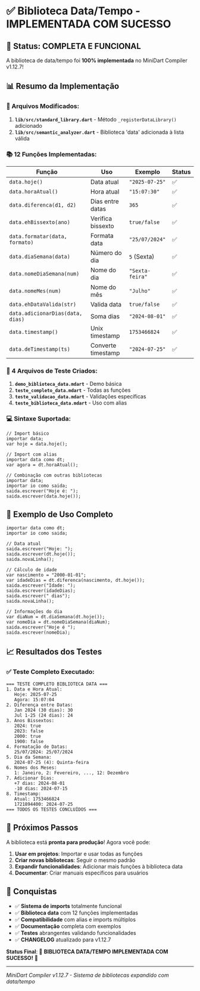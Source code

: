 # ✅ Biblioteca Data/Tempo - IMPLEMENTADA COM SUCESSO

## 🎉 Status: COMPLETA E FUNCIONAL

A biblioteca de data/tempo foi **100% implementada** no MiniDart Compiler v1.12.7!

## 📊 Resumo da Implementação

### 🔧 Arquivos Modificados:
1. **`lib/src/standard_library.dart`** - Método `_registerDataLibrary()` adicionado
2. **`lib/src/semantic_analyzer.dart`** - Biblioteca 'data' adicionada à lista válida

### 📚 12 Funções Implementadas:

| Função | Uso | Exemplo | Status |
|--------|-----|---------|--------|
| `data.hoje()` | Data atual | `"2025-07-25"` | ✅ |
| `data.horaAtual()` | Hora atual | `"15:07:30"` | ✅ |
| `data.diferenca(d1, d2)` | Dias entre datas | `365` | ✅ |
| `data.ehBissexto(ano)` | Verifica bissexto | `true/false` | ✅ |
| `data.formatar(data, formato)` | Formata data | `"25/07/2024"` | ✅ |
| `data.diaSemana(data)` | Número do dia | `5` (Sexta) | ✅ |
| `data.nomeDiaSemana(num)` | Nome do dia | `"Sexta-feira"` | ✅ |
| `data.nomeMes(num)` | Nome do mês | `"Julho"` | ✅ |
| `data.ehDataValida(str)` | Valida data | `true/false` | ✅ |
| `data.adicionarDias(data, dias)` | Soma dias | `"2024-08-01"` | ✅ |
| `data.timestamp()` | Unix timestamp | `1753466824` | ✅ |
| `data.deTimestamp(ts)` | Converte timestamp | `"2024-07-25"` | ✅ |

### 🧪 4 Arquivos de Teste Criados:

1. **`demo_biblioteca_data.mdart`** - Demo básica
2. **`teste_completo_data.mdart`** - Todas as funções
3. **`teste_validacao_data.mdart`** - Validações específicas
4. **`teste_biblioteca_data.mdart`** - Uso com alias

### 💻 Sintaxe Suportada:

```minidart
// Import básico
importar data;
var hoje = data.hoje();

// Import com alias
importar data como dt;
var agora = dt.horaAtual();

// Combinação com outras bibliotecas
importar data;
importar io como saida;
saida.escrever("Hoje é: ");
saida.escrever(data.hoje());
```

## 🚀 Exemplo de Uso Completo

```minidart
importar data como dt;
importar io como saida;

// Data atual
saida.escrever("Hoje: ");
saida.escrever(dt.hoje());
saida.novaLinha();

// Cálculo de idade
var nascimento = "2000-01-01";
var idadeDias = dt.diferenca(nascimento, dt.hoje());
saida.escrever("Idade: ");
saida.escrever(idadeDias);
saida.escrever(" dias");
saida.novaLinha();

// Informações do dia
var diaNum = dt.diaSemana(dt.hoje());
var nomeDia = dt.nomeDiaSemana(diaNum);
saida.escrever("Hoje é ");
saida.escrever(nomeDia);
```

## 📈 Resultados dos Testes

### ✅ Teste Completo Executado:
```
=== TESTE COMPLETO BIBLIOTECA DATA ===
1. Data e Hora Atual:
   Hoje: 2025-07-25
   Agora: 15:07:04
2. Diferença entre Datas:
   Jan 2024 (30 dias): 30
   Jul 1-25 (24 dias): 24
3. Anos Bissextos:
   2024: true
   2023: false
   2000: true
   1900: false
4. Formatação de Datas:
   25/07/2024: 25/07/2024
5. Dia da Semana:
   2024-07-25 (4): Quinta-feira
6. Nomes dos Meses:
   1: Janeiro, 2: Fevereiro, ..., 12: Dezembro
7. Adicionar Dias:
   +7 dias: 2024-08-01
   -10 dias: 2024-07-15
8. Timestamp:
   Atual: 1753466824
   1721894400: 2024-07-25
=== TODOS OS TESTES CONCLUÍDOS ===
```

## 🎯 Próximos Passos

A biblioteca está **pronta para produção**! Agora você pode:

1. **Usar em projetos**: Importar e usar todas as funções
2. **Criar novas bibliotecas**: Seguir o mesmo padrão
3. **Expandir funcionalidades**: Adicionar mais funções à biblioteca data
4. **Documentar**: Criar manuais específicos para usuários

## 🌟 Conquistas

- ✅ **Sistema de imports** totalmente funcional
- ✅ **Biblioteca data** com 12 funções implementadas
- ✅ **Compatibilidade** com alias e imports múltiplos
- ✅ **Documentação** completa com exemplos
- ✅ **Testes** abrangentes validando funcionalidades
- ✅ **CHANGELOG** atualizado para v1.12.7

**Status Final**: 🎉 **BIBLIOTECA DATA/TEMPO IMPLEMENTADA COM SUCESSO!** 🎉

---

*MiniDart Compiler v1.12.7 - Sistema de bibliotecas expandido com data/tempo*
